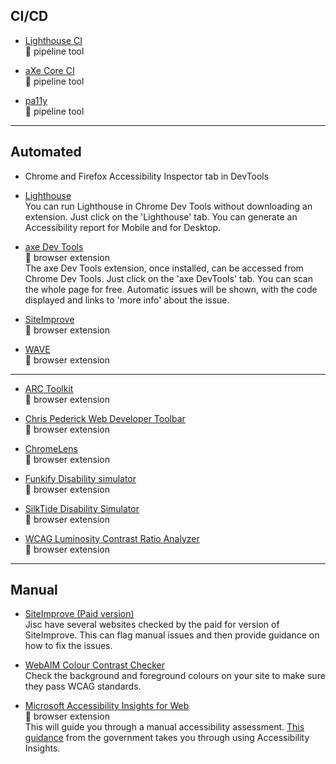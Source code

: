 ## CI/CD 
- [Lighthouse CI](https://github.com/GoogleChrome/lighthouse-ci)  
:gem: pipeline tool  

- [aXe Core CI](https://github.com/dequelabs/axe-core)  
:gem: pipeline tool  

- [pa11y](https://github.com/pa11y/pa11y)  
:gem: pipeline tool  

---
## Automated
- Chrome and Firefox Accessibility Inspector tab in DevTools

- [Lighthouse](https://developers.google.com/web/tools/lighthouse)  
You can run Lighthouse in Chrome Dev Tools without downloading an extension. Just click on the 'Lighthouse' tab. You can generate an Accessibility report for Mobile and for Desktop. 

- [axe Dev Tools](https://www.deque.com/axe/)  
:gem: browser extension  
The axe Dev Tools extension, once installed, can be accessed from Chrome Dev Tools. Just click on the 'axe DevTools' tab. You can scan the whole page for free. Automatic issues will be shown, with the code displayed and links to 'more info' about the issue.

- [SiteImprove](https://siteimprove.com/en-gb/core-platform/integrations/browser-extensions/)  
:gem: browser extension  

- [WAVE](https://wave.webaim.org/extension/)  
:gem: browser extension  
   
---

- [ARC Toolkit](https://www.tpgi.com/arc-platform/arc-toolkit/)  
:gem: browser extension   

- [Chris Pederick Web Developer Toolbar](https://chrispederick.com/work/web-developer/features/)  
:gem: browser extension  

- [ChromeLens](https://chrome.google.com/webstore/detail/chromelens/idikgljglpfilbhaboonnpnnincjhjkd?hl=en)  
:gem: browser extension  

- [Funkify Disability simulator](https://www.funkify.org/)  
:gem: browser extension  

- [SilkTide Disability Simulator](https://silktide.com/resources/toolbar/)  
:gem: browser extension  

- [WCAG Luminosity Contrast Ratio Analyzer](https://chrome.google.com/webstore/detail/wcag-luminosity-contrast/lllpnmpooomecmbmijbmbikaacgfdagi?hl=en)  
:gem: browser extension  



---

## Manual

- [SiteImprove (Paid version)](https://siteimprove.com)  
Jisc have several websites checked by the paid for version of SiteImprove. This can flag manual issues and then provide guidance on how to fix the issues.  

- [WebAIM Colour Contrast Checker](https://webaim.org/resources/contrastchecker/)  
Check the background and foreground colours on your site to make sure they pass WCAG standards.
- [Microsoft Accessibility Insights for Web](https://accessibilityinsights.io/docs/en/web/overview/)  
:gem: browser extension  
This will guide you through a manual accessibility assessment. [This guidance](https://accessibility-manual.dwp.gov.uk/best-practice/manual-testing-using-tools/#accessibility-insights-assessment-extension) from the government takes you through using Accessibility Insights.

